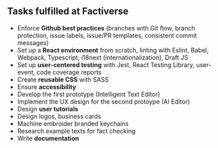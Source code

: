 ## Tasks fulfilled at Factiverse
- Enforce **Github best practices** (branches with Git flow, branch protection, issue labels, issue/PR templates, consistent commit messages)
- Set up a **React environment** from scratch, linting with Eslint, Babel, Webpack, Typescript, i18next (internationalization), Draft JS
- Set up **user-centered testing** with Jest, React Testing Library, user-event, code coverage reports
- Create **reusable CSS** with SASS
- Ensure **accessibility**
- Develop the first prototype (Intelligent Text Editor)
- Implement the UX design for the second protoype (AI Editor)
- Design **user tutorials**
- Design logos, business cards
- Machine embroider branded keychains
- Research example texts for fact checking
- Write **documentation**
